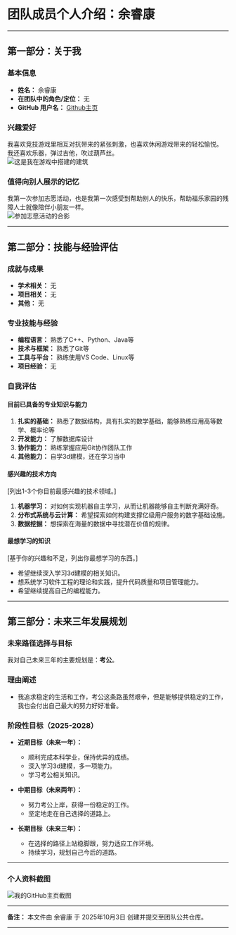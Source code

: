 # 团队成员个人介绍：余睿康

---

## 第一部分：关于我

### 基本信息
*   **姓名：** 余睿康
*   **在团队中的角色/定位：** 无
*   **GitHub 用户名：** [Github主页](https://github.com/hambertier)

### 兴趣爱好
我喜欢竞技游戏里相互对抗带来的紧张刺激，也喜欢休闲游戏带来的轻松愉悦。  
我还喜欢乐器，弹过吉他，吹过葫芦丝。  
![这是我在游戏中搭建的建筑](D:\GitHub\102301316-余睿康\image\尘歌壶.jpg)

### 值得向别人展示的记忆
我第一次参加志愿活动，也是我第一次感受到帮助别人的快乐，帮助福乐家园的残障人士就像陪伴小朋友一样。  
![参加志愿活动的合影](D:\GitHub\102301316-余睿康\image\volunteer.jpg)

---

## 第二部分：技能与经验评估

### 成就与成果
*   **学术相关：** 无
*   **项目相关：** 无
*   **其他：** 无

### 专业技能与经验
*   **编程语言：** 熟悉了C++、Python、Java等
*   **技术与框架：** 熟悉了Git等
*   **工具与平台：** 熟练使用VS Code、Linux等
*   **项目经验：** 无

### 自我评估

#### 目前已具备的专业知识与能力
1.  **扎实的基础：** 熟悉了数据结构，具有扎实的数学基础，能够熟练应用高等数学、概率论等
2.  **开发能力：** 了解数据库设计
3.  **协作能力：** 熟练掌握应用Git协作团队工作
4.  **其他能力：** 自学3d建模，还在学习当中

#### 感兴趣的技术方向
[列出1-3个你目前最感兴趣的技术领域。]
1.  **机器学习：** 对如何实现机器自主学习，从而让机器能够自主判断充满好奇。
2.  **分布式系统与云计算：** 希望探索如何构建支撑亿级用户服务的数字基础设施。
3.  **数据挖掘：** 想探索在海量的数据中寻找潜在价值的规律。

#### 最想学习的知识
[基于你的兴趣和不足，列出你最想学习的东西。]
*   希望继续深入学习3d建模的相关知识。
*   想系统学习软件工程的理论和实践，提升代码质量和项目管理能力。
*   希望继续提高自己的编程能力。

---

## 第三部分：未来三年发展规划

### 未来路径选择与目标
我对自己未来三年的主要规划是：**考公**。

### 理由阐述
* 我追求稳定的生活和工作，考公这条路虽然艰辛，但是能够提供稳定的工作，我也会付出自己最大的努力好好准备。

### 阶段性目标（2025-2028）
*   **近期目标（未来一年）：**
    *   顺利完成本科学业，保持优异的成绩。
    *   深入学习3d建模，多一项能力。
    *   学习考公相关知识。

*   **中期目标（未来两年）：**
    *   努力考公上岸，获得一份稳定的工作。
    *   坚定地走在自己选择的道路上。

*   **长期目标（未来三年）：**
    *   在选择的路径上站稳脚跟，努力适应工作环境。
    *   持续学习，规划自己今后的道路。

---

### 个人资料截图

![我的GitHub主页截图](D:\GitHub\102301316-余睿康\image\Github.png)

---
**备注：** 本文件由 余睿康 于 2025年10月3日 创建并提交至团队公共仓库。

---